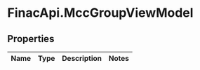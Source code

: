 # FinacApi.MccGroupViewModel

## Properties
Name | Type | Description | Notes
------------ | ------------- | ------------- | -------------

